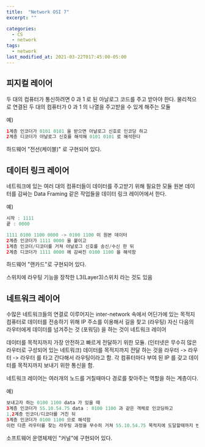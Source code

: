 ```yaml
---
title:  "Network OSI 7"
excerpt: ""

categories:
  - CS
  - network
tags:
  - network
last_modified_at: 2021-03-22T017:45:00-05:00
---
```



## 피지컬 레이어

두 대의 컴퓨터가 통신하려면 0 과 1 로 된 아날로그 코드를 주고 받아야 한다.
물리적으로 연결된 두 대의 컴퓨터가 0 과 1 의 나열을 주고받을 수 있게 해주는 모듈

예)
```java
1계층 인코더가 0101 0101 을 받으면 아날로그 신호로 인코딩 하고
2계층 디코더가 아날로그 신호를 해석해 0101 0101 로 해석한다
```

하드웨어 "전선(케이블)" 로 구현되어 있다.

## 데이터 링크 레이어

네트워크에 있는 여러 대의 컴퓨터들이 데이터를 주고받기 위해 필요한 모듈
원본 데이터를 감싸는 Data Framing 같은 작업들을 데이터 링크 레이어에서 한다.

예)
```java
시작 : 1111
끝 : 0000

1111 0100 1100 0000 -> 0100 1100 이 원본 데이터
2계층 인코더가 1111 0000 을 붙이고
1계층 인코더/디코더를 거쳐 아날로그 신호를 송신/수신 한 뒤
2계층 디코더가 1111 0000 에 감싸진 0100 1100 을 해석함
```

하드웨어 "랜카드"로 구현되어 있다.

스위치에 라우팅 기능을 장착한 L3(Layer3)스위치 라는 것도 있음


## 네트워크 레이어


수많은 네트워크들의 연결로 이루어지는 inter-network 속에서
어딘가에 있는 목적지 컴퓨터로 데이터를 전송하기 위해
IP 주소를 이용해서 길을 찾고 (라우팅)
자신 다음의 라우터에게 데이터를 넘겨주는 것 (포워딩)
을 하는 것이 네트워크 레이어

데이터를 목적지까지 가장 안전하고 빠르게 전달하기 위한 모듈. (인터넷은 무수히 많은 라우터로 구성되어 있는 네트워크)
데이터를 목적지까지 전달 하는 것을 라우터 -> 라우터 -> 라우터 를 타고 간다해서 라우팅이라고 함.
각 컴퓨터마다 부여 된 IP 를 갖고 데이터를 목적지까지 보내기 위한 통신을 함.

네트워크 레이어는 여러개의 노드를 거칠때마다 경로를 찾아주는 역할을 하는 계층이다.

예)
```java
보내고자 하는 0100 1100 data 가 있을 때
3계층 인코더가 55.10.54.75 data : 0100 1100 과 같은 객체로 인코딩하고
1,2계층 인코더/디코더를 거친 뒤 
3계층 인코더가 0100 1100 으로 해석함
이런 다른 라우터를 찾는 라우팅 과정을 무수히 거쳐 55.10.54.75 목적지에 도달할때까지 반복함 
```

소프트웨어 운영체제인 "커널"에 구현되어 있다.